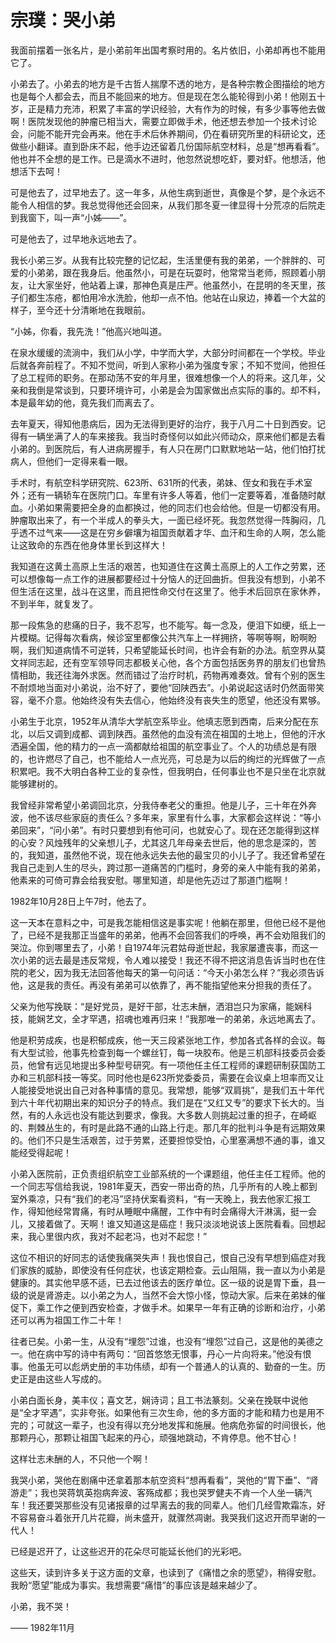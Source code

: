 <link href="../../../css/style.css" rel="stylesheet" type="text/css" />

# 宗璞：哭小弟

<div class="p">

我面前摆着一张名片，是小弟前年出国考察时用的。名片依旧，小弟却再也不能用它了。

小弟去了。小弟去的地方是千古哲人揣摩不透的地方，是各种宗教企图描绘的地方也是每个人都会去，而且不能回来的地方。但是现在怎么能轮得到小弟！他刚五十岁，正是精力充沛，积累了丰富的学识经验，大有作为的时候，有多少事等他去做啊！医院发现他的肿瘤已相当大，需要立即做手术，他还想去参加一个技术讨论会，问能不能开完会再来。他在手术后休养期间，仍在看研究所里的科研论文，还做些小翻译。直到卧床不起，他手边还留着几份国际航空材料，总是“想再看看”。他也并不全想的是工作。已是滴水不进时，他忽然说想吃虾，要对虾。他想活，他想活下去呵！

可是他去了，过早地去了。这一年多，从他生病到逝世，真像是个梦，是个永远不能令人相信的梦。我总觉得他还会回来，从我们那冬夏一律显得十分荒凉的后院走到我窗下，叫一声“小姊——”。

可是他去了，过早地永远地去了。

我长小弟三岁。从我有比较完整的记忆起，生活里便有我的弟弟，一个胖胖的、可爱的小弟弟，跟在我身后。他虽然小，可是在玩耍时，他常常当老师，照顾着小朋友，让大家坐好，他站着上课，那神色真是庄严。他虽然小，在昆明的冬天里，孩子们都生冻疮，都怕用冷水洗脸，他却一点不怕。他站在山泉边，捧着一个大盆的样子，至今还十分清晰地在我眼前。

“小姊，你看，我先洗！”他高兴地叫道。

在泉水缓缓的流淌中，我们从小学，中学而大学，大部分时间都在一个学校。毕业后就各奔前程了。不知不觉间，听到人家称小弟为强度专家；不知不觉间，他担任了总工程师的职务。在那动荡不安的年月里，很难想像一个人的将来。这几年，父亲和我倒是常谈到，只要环境许可，小弟是会为国家做出点实际的事的。却不料，本是最年幼的他，竟先我们而离去了。

去年夏天，得知他患病后，因为无法得到更好的治疗，我于八月二十日到西安。记得有一辆坐满了人的车来接我。我当时奇怪何以如此兴师动众，原来他们都是去看小弟的。到医院后，有人进病房握手，有人只在房门口默默地站一站，他们怕打扰病人，但他们一定得来看一眼。

手术时，有航空科学研究院、623所、631所的代表，弟妹、侄女和我在手术室外；还有一辆轿车在医院门口。车里有许多人等着，他们一定要等着，准备随时献血。小弟如果需要把全身的血都换过，他的同志们也会给他。但是一切都没有用。肿瘤取出来了，有一个半成人的拳头大，一面已经坏死。我忽然觉得一阵胸闷，几乎透不过气来——这是在穷乡僻壤为祖国贡献着才华、血汗和生命的人啊，怎么能让这致命的东西在他身体里长到这样大！

我知道在这黄土高原上生活的艰苦，也知道住在这黄土高原上的人工作之劳累，还可以想像每一点工作的进展都要经过十分恼人的迂回曲折。但我没有想到，小弟不但生活在这里，战斗在这里，而且把性命交付在这里了。他手术后回京在家休养，不到半年，就复发了。

那一段焦急的悲痛的日子，我不忍写，也不能写。每一念及，便泪下如绠，纸上一片模糊。记得每次看病，候诊室里都像公共汽车上一样拥挤，等啊等啊，盼啊盼啊，我们知道病情不可逆转，只希望能延长时间，也许会有新的办法。航空界从莫文祥同志起，还有空军领导同志都极关心他，各个方面包括医务界的朋友们也曾热情相助，我还往海外求医。然而错过了治疗时机，药物再难奏效。曾有个别的医生不耐烦地当面对小弟说，治不好了，要他“回陕西去”。小弟说起这话时仍然面带笑容，毫不介意。他始终没有失去信心，他始终没有丧失生的愿望，他还没有累够。

小弟生于北京，1952年从清华大学航空系毕业。他填志愿到西南，后来分配在东北，以后又调到成都、调到陕西。虽然他的血没有流在祖国的土地上，但他的汗水洒遍全国，他的精力的一点一滴都献给祖国的航空事业了。个人的功绩总是有限的，也许燃尽了自己，也不能给人一点光亮，可总是为以后的绚烂的光辉做了一点积累吧。我不大明白各种工业的复杂性，但我明白，任何事业也不是只坐在北京就能够建树的。

我曾经非常希望小弟调回北京，分我侍奉老父的重担。他是儿子，三十年在外奔波，他不该尽些家庭的责任么？多年来，家里有什么事，大家都会这样说：“等小弟回来”，“问小弟”。有时只要想到有他可问，也就安心了。现在还怎能得到这样的心安？风烛残年的父亲想儿子，尤其这几年母亲去世后，他的思念是深的，苦的，我知道，虽然他不说，现在他永远失去他的最宝贝的小儿子了。我还曾希望在我自己走到人生的尽头，跨过那一道痛苦的门槛时，身旁的亲人中能有我的弟弟，他素来的可倚可靠会给我安慰。哪里知道，却是他先迈过了那道门槛啊！

1982年10月28日上午7时，他去了。

这一天本在意料之中，可是我怎能相信这是事实呢！他躺在那里，但他已经不是他了，已经不是我那正当盛年的弟弟，他再不会回答我们的呼唤，再不会劝阻我们的哭泣。你到哪里去了，小弟！自1974年沅君姑母逝世起，我家屡遭丧事，而这一次小弟的远去最是违反常规，令人难以接受！我还不得不把这消息告诉当时也在住院的老父，因为我无法回答他每天的第一句问话：“今天小弟怎么样？”我必须告诉他，这是我的责任。再没有弟弟可以依靠了，再不能指望他来分担我的责任了。

父亲为他写挽联：“是好党员，是好干部，壮志未酬，洒泪岂只为家痛，能娴科技，能娴艺文，全才罕遇，招魂也难再归来！”我那唯一的弟弟，永远地离去了。

他是积劳成疾，也是积郁成疾，他一天三段紧张地工作，参加各式各样的会议。每有大型试验，他事先检查到每一个螺丝钉，每一块胶布。他是三机部科技委员会委员，他曾有远见地提出多种型号研究。有一项他任主任工程师的课题研制获国防工办和三机部科技一等奖。同时他也是623所党委委员，需要在会议桌上坦率而又让人能接受地说出自己对各种事情的意见。我常想，能够“双肩挑”，是我们五十年代到六十年代初期出来的知识分子的特点。我们是在“又红又专”的要求下长大的。当然，有的人永远也没有能达到要求，像我。大多数人则挑起过重的担子，在崎岖的、荆棘丛生的，有时是此路不通的山路上行走。那几年的批判斗争是有远期效果的。他们不只是生活艰苦，过于劳累，还要担惊受怕，心里塞满想不通的事，谁又能经受得起呢！

小弟入医院前，正负责组织航空工业部系统的一个课题组，他任主任工程师。他的一个同志写信给我说，1981年夏天，西安一带出奇的热，几乎所有的人晚上都到室外乘凉，只有“我们的老冯”坚持伏案看资料，“有一天晚上，我去他家汇报工作，得知他经常胃痛，有时从睡眠中痛醒，工作中有时会痛得大汗淋漓，挺一会儿，又接着做了。天啊！谁又知道这是癌症！我只淡淡地说该上医院看看。回想起来，我心里很内疚，我对不起老冯，也对不起您！”

这位不相识的好同志的话使我痛哭失声！我也恨自己，恨自己没有早想到癌症对我们家族的威胁，即使没有任何症状，也该定期检查。云山阻隔，我一直以为小弟是健康的。其实他早感不适，已去过他该去的医疗单位。区一级的说是胃下垂，县一级的说是肾游走。以小弟之为人，当然不会大惊小怪，惊动大家。后来在弟妹的催促下，乘工作之便到西安检查，才做手术。如果早一年有正确的诊断和治疗，小弟还可以再为祖国工作二十年！

往者已矣。小弟一生，从没有“埋怨”过谁，也没有“埋怨”过自己，这是他的美德之一。他在病中写的诗中有两句：“回首悠悠无恨事，丹心一片向将来。”他没有恨事。他虽无可以彪炳史册的丰功伟绩，却有一个普通人的认真的、勤奋的一生。历史正是由这些人写成的。

小弟白面长身，美丰仪；喜文艺，娴诗词；且工书法篆刻。父亲在挽联中说他是“全才罕遇”，实非夸张。如果他有三次生命，他的多方面的才能和精力也是用不完的；可就这一辈子，也没有得以充分地发挥和施展。他病危弥留的时间很长，他那颗丹心，那颗让祖国飞起来的丹心，顽强地跳动，不肯停息。他不甘心！

这样壮志未酬的人，不只他一个啊！

我哭小弟，哭他在剧痛中还拿着那本航空资料“想再看看”，哭他的“胃下垂”、“肾游走”；我也哭蒋筑英抱病奔波、客殇成都；我也哭罗健夫不肯一个人坐一辆汽车！我还要哭那些没有见诸报章的过早离去的我的同辈人。他们几经雪欺霜冻，好不容易奋斗着张开几片花瓣，尚未盛开，就骤然凋谢。我哭我们这迟开而早谢的一代人！

已经是迟开了，让这些迟开的花朵尽可能延长他们的光彩吧。

这些天，读到许多关于这方面的文章，也读到了《痛惜之余的愿望》，稍得安慰。我盼“愿望”能成为事实。我想需要“痛惜”的事应该是越来越少了。

小弟，我不哭！

<span class="r">—— 1982年11月
